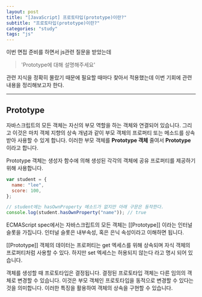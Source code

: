 ```yaml
---
layout: post
title: "[JavaScript] 프로토타입(prototype)이란?"
subtitle: "프로토타입(prototype)이란?"
categories: "study"
tags: "js"
---
```


이번 면접 준비를 하면서 js관련 질문을 받았는데

> 'Prototype에 대해 설명해주세요'

관련 지식을 정확히 몰랐기 때문에 필요할 때마다 찾아서 적용했는데 이번 기회에 관련 내용을 정리해보고자 한다.

---

## Prototype

자바스크립트의 모든 객체는 자신의 부모 역할을 하는 객체와 연결되어 있습니다. 그리고 이것은 마치 객체 지향의 상속 개념과 같이 부모 객체의 프로퍼티 또는 메소드를 상속받아 사용할 수 있게 합니다. 이러한 부모 객체를 **Prototype 객체** 줄여서 **Prototype** 이라고 합니다.

Prototype 객체는 생성자 함수에 의해 생성된 각각의 객체에 공유 프로퍼티를 제공하기 위해 사용합니다.

```js
var student = {
  name: "lee",
  score: 100,
};

// student에는 hasOwnProperty 메소드가 없지만 아래 구문은 동작한다.
console.log(student.hasOwnProperty("name")); // true
```

ECMAScript spec에서는 자바스크립트의 모든 객체는 [[Prototype]] 이라는 인터널 슬롯을 가집니다. 인터널 슬롯은 내부속성, 혹은 은닉 속성이라고 이해하면 됩니다.

[[Prototype]] 객체의 데이터는 프로퍼티는 get 엑세스를 위해 상속되며 자식 객체의 프로퍼티처럼 사용할 수 있다. 하지만 set 엑세스는 허용되지 않는다 라고 명시 되어 있습니다.

객체를 생성할 때 프로토타입은 결정됩니다. 결정된 프로토타입 객체는 다른 임의의 객체로 변경할 수 있습니다. 이것은 부모 객체인 프로토타입을 동적으로 변경할 수 있다는 것을 의미합니다. 이러한 특징을 활용하여 객체의 상속을 구현할 수 있습니다.
